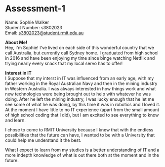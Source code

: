# Assessment-1

Name: Sophie Walker  
Student Number: s3802023  
Email: s3802023@student.rmit.edu.au

**About Me!**  
Hey, I'm Sophie! I've lived on each side of this wonderful country that we call Australia, but currently call Sydney home. I graduated from high school in 2016 and have been enjoying my time since binge watching Netflix and trying nearly every snack that my local servo has to offer! 

**Interest in IT**  
I Suppose that my interst in IT was influenced from an early age, with my father working in the Royal Australian Navy and then in the mining industry in Western Australia. I was always interested in how things work and what new technologies were being brought out to help with whatever he was doing. After he left the mining industry, I was lucky enough that he let me see some of what he was doing, by this time it was in robotics and I loved it.  
At the moment I have little to no IT experience (apart from the small amount of high school coding that I did), but I am excited to see everything to know and learn.

I chose to come to RMIT University because I knew that with the endless possibilities that the future can have, I wanted to be with a University that could help me understand it the best.

What I expect to learn from my studies is a better understanding of IT and a more indepth knowledge of what is out there both at the moment and in the future.
